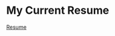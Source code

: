 # My Current Resume

[Resume](https://github.com/ajyanand/Resume/blob/main/2025-10-Resume-ATS-Ajay-v1.pdf)
